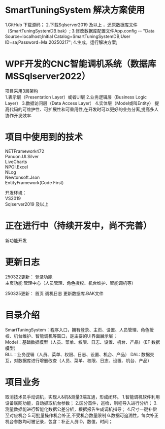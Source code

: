 ﻿# SmartTuningSystem 解决方案使用

1.GitHub 下载源码；
2.下载Sqlserver2019 及以上 ，还原数据库文件（SmartTuningSystemDB.bak）;
3.修改数据库配置文件App.config -- "Data Source=localhost;Initial Catalog=SmartTuningSystemDB;User ID=sa;Password=Ma.20250217";
4.生成，运行解决方案;

# WPF开发的CNC智能调机系统（数据库MSSqlserver2022）

项目采用3层架构  
1.表示层（Presentation Layer）或者UI层
2.业务逻辑层（Business Logic Layer）
3.数据访问层（Data Access Layer）
4.实体层（Model或叫Entity）
提高代码的可维护性、可扩展性和可重用性,在开发时可以更好的业务分离,提高多人协作开发效率.  

# 项目中使用到的技术

NETFramework472  
Panuon.UI.Silver  
LiveCharts  
NPOI.Excel  
NLog  
Newtonsoft.Json  
EntityFramework(Code First)  

开发环境：  
VS2019  
Sqlserver2019 及以上


# 正在进行中（持续开发中，尚不完善）

新功能开发  

# 更新日志

250322更新：
登录功能  
主页功能
管理中心（人员管理、角色授权、机台维护、智能调机等）  

250325更新：
首页
调机日志
更新数据库.BAK文件

# 目录介绍
SmartTuningSystem：程序入口，拥有登录、主页、设置、人员管理、角色授权、机台维护、智能调机等窗口，是主要的UI界面展示层；  
Model：基础数据模型（人员、菜单、权限、日志、设置、机台、产品）（EF 数据模型）  
BLL：业务逻辑（人员、菜单、权限、日志、设置、机台、产品）
DAL: 数据交互，对数据库进行增删改查（人员、菜单、权限、日志、设置、机台、产品）

# 项目业务
取消技术员手动调机，实现人&机&测量3端互通，形成闭环。
1.智能调机软件利用设备联网功能，自动抓取机台参数；
2.区分首件，巡检，制程导入进行分析；
3.测量数据能进行智能化数据公差分析，根据报告生成调机指导；
4.尺寸一键补偿至对应机台
5.可批量操作机台补正,不受机台数量限制
6.数据可追溯性，每次补正机台参数均可被记录，包含：补正人员ID，数值，时间；




